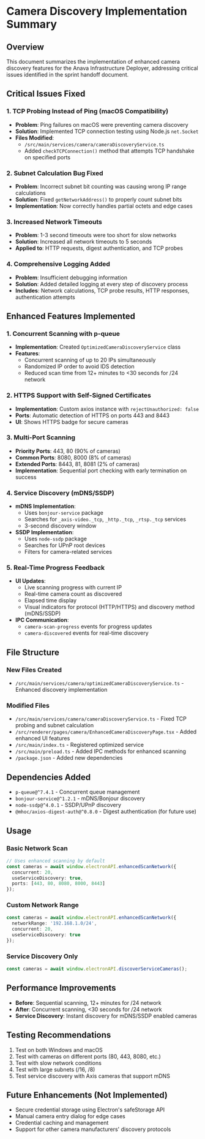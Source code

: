 # Camera Discovery Implementation Summary

## Overview
This document summarizes the implementation of enhanced camera discovery features for the Anava Infrastructure Deployer, addressing critical issues identified in the sprint handoff document.

## Critical Issues Fixed

### 1. TCP Probing Instead of Ping (macOS Compatibility)
- **Problem**: Ping failures on macOS were preventing camera discovery
- **Solution**: Implemented TCP connection testing using Node.js `net.Socket`
- **Files Modified**: 
  - `/src/main/services/camera/cameraDiscoveryService.ts`
  - Added `checkTCPConnection()` method that attempts TCP handshake on specified ports

### 2. Subnet Calculation Bug Fixed
- **Problem**: Incorrect subnet bit counting was causing wrong IP range calculations
- **Solution**: Fixed `getNetworkAddress()` to properly count subnet bits
- **Implementation**: Now correctly handles partial octets and edge cases

### 3. Increased Network Timeouts
- **Problem**: 1-3 second timeouts were too short for slow networks
- **Solution**: Increased all network timeouts to 5 seconds
- **Applied to**: HTTP requests, digest authentication, and TCP probes

### 4. Comprehensive Logging Added
- **Problem**: Insufficient debugging information
- **Solution**: Added detailed logging at every step of discovery process
- **Includes**: Network calculations, TCP probe results, HTTP responses, authentication attempts

## Enhanced Features Implemented

### 1. Concurrent Scanning with p-queue
- **Implementation**: Created `OptimizedCameraDiscoveryService` class
- **Features**:
  - Concurrent scanning of up to 20 IPs simultaneously
  - Randomized IP order to avoid IDS detection
  - Reduced scan time from 12+ minutes to <30 seconds for /24 network

### 2. HTTPS Support with Self-Signed Certificates
- **Implementation**: Custom axios instance with `rejectUnauthorized: false`
- **Ports**: Automatic detection of HTTPS on ports 443 and 8443
- **UI**: Shows HTTPS badge for secure cameras

### 3. Multi-Port Scanning
- **Priority Ports**: 443, 80 (90% of cameras)
- **Common Ports**: 8080, 8000 (8% of cameras)
- **Extended Ports**: 8443, 81, 8081 (2% of cameras)
- **Implementation**: Sequential port checking with early termination on success

### 4. Service Discovery (mDNS/SSDP)
- **mDNS Implementation**: 
  - Uses `bonjour-service` package
  - Searches for `_axis-video._tcp`, `_http._tcp`, `_rtsp._tcp` services
  - 3-second discovery window
- **SSDP Implementation**:
  - Uses `node-ssdp` package
  - Searches for UPnP root devices
  - Filters for camera-related services

### 5. Real-Time Progress Feedback
- **UI Updates**:
  - Live scanning progress with current IP
  - Real-time camera count as discovered
  - Elapsed time display
  - Visual indicators for protocol (HTTP/HTTPS) and discovery method (mDNS/SSDP)
- **IPC Communication**:
  - `camera-scan-progress` events for progress updates
  - `camera-discovered` events for real-time discovery

## File Structure

### New Files Created
- `/src/main/services/camera/optimizedCameraDiscoveryService.ts` - Enhanced discovery implementation

### Modified Files
- `/src/main/services/camera/cameraDiscoveryService.ts` - Fixed TCP probing and subnet calculation
- `/src/renderer/pages/camera/EnhancedCameraDiscoveryPage.tsx` - Added enhanced UI features
- `/src/main/index.ts` - Registered optimized service
- `/src/main/preload.ts` - Added IPC methods for enhanced scanning
- `/package.json` - Added new dependencies

## Dependencies Added
- `p-queue@^7.4.1` - Concurrent queue management
- `bonjour-service@^1.2.1` - mDNS/Bonjour discovery
- `node-ssdp@^4.0.1` - SSDP/UPnP discovery
- `@mhoc/axios-digest-auth@^0.8.0` - Digest authentication (for future use)

## Usage

### Basic Network Scan
```typescript
// Uses enhanced scanning by default
const cameras = await window.electronAPI.enhancedScanNetwork({
  concurrent: 20,
  useServiceDiscovery: true,
  ports: [443, 80, 8080, 8000, 8443]
});
```

### Custom Network Range
```typescript
const cameras = await window.electronAPI.enhancedScanNetwork({
  networkRange: '192.168.1.0/24',
  concurrent: 20,
  useServiceDiscovery: true
});
```

### Service Discovery Only
```typescript
const cameras = await window.electronAPI.discoverServiceCameras();
```

## Performance Improvements
- **Before**: Sequential scanning, 12+ minutes for /24 network
- **After**: Concurrent scanning, <30 seconds for /24 network
- **Service Discovery**: Instant discovery for mDNS/SSDP enabled cameras

## Testing Recommendations
1. Test on both Windows and macOS
2. Test with cameras on different ports (80, 443, 8080, etc.)
3. Test with slow network conditions
4. Test with large subnets (/16, /8)
5. Test service discovery with Axis cameras that support mDNS

## Future Enhancements (Not Implemented)
- Secure credential storage using Electron's safeStorage API
- Manual camera entry dialog for edge cases
- Credential caching and management
- Support for other camera manufacturers' discovery protocols